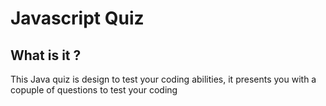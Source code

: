 # Javascript Quiz

## What is it ?

 This Java quiz is design to test your coding abilities, it presents you with a copuple of questions to test your coding 
 